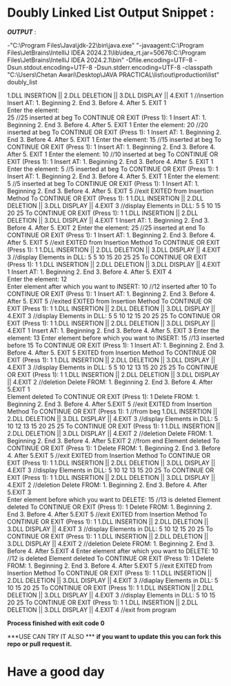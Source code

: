 # Doubly Linked List Output Snippet :
***OUTPUT*** :

-"C:\Program Files\Java\jdk-22\bin\java.exe" "-javaagent:C:\Program Files\JetBrains\IntelliJ IDEA 2024.2.1\lib\idea_rt.jar=50676:C:\Program Files\JetBrains\IntelliJ IDEA 2024.2.1\bin" -Dfile.encoding=UTF-8 -Dsun.stdout.encoding=UTF-8 -Dsun.stderr.encoding=UTF-8 -classpath "C:\Users\Chetan Awari\Desktop\JAVA PRACTICAL\list\out\production\list" doubly_list

1.DLL INSERTION  ||  2.DLL DELETION  ||  3.DLL DISPLAY || 4.EXIT
1  //insertion
Insert AT: 1. Beginning 2. End 3. Before 4. After 5. EXIT
1  
Enter the element:                                                    
25    //25 inserted at beg
To CONTINUE OR EXIT (Press 1):
1
Insert AT: 1. Beginning 2. End 3. Before 4. After 5. EXIT
1
Enter the element:
20    //20 inserted at beg
To CONTINUE OR EXIT (Press 1):
1
Insert AT: 1. Beginning 2. End 3. Before 4. After 5. EXIT
1
Enter the element:
15    //15 inserted at beg
To CONTINUE OR EXIT (Press 1):
1
Insert AT: 1. Beginning 2. End 3. Before 4. After 5. EXIT
1
Enter the element:
10   //10 inserted at beg
To CONTINUE OR EXIT (Press 1):
1
Insert AT: 1. Beginning 2. End 3. Before 4. After 5. EXIT
1
Enter the element:
5    //5 inserted at beg
To CONTINUE OR EXIT (Press 1):
1
Insert AT: 1. Beginning 2. End 3. Before 4. After 5. EXIT
1
Enter the element:
5    //5 inserted at beg
To CONTINUE OR EXIT (Press 1):
1
Insert AT: 1. Beginning 2. End 3. Before 4. After 5. EXIT
5    //exit
EXITED from Insertion Method
To CONTINUE OR EXIT (Press 1):
1
1.DLL INSERTION  ||  2.DLL DELETION  ||  3.DLL DISPLAY || 4.EXIT
3   //display
Elements in DLL: 5 5 10 15 20 25 
To CONTINUE OR EXIT (Press 1):
1
1.DLL INSERTION  ||  2.DLL DELETION  ||  3.DLL DISPLAY || 4.EXIT
1
Insert AT: 1. Beginning 2. End 3. Before 4. After 5. EXIT
2
Enter the element:
25   //25 inserted at end 
To CONTINUE OR EXIT (Press 1):
1
Insert AT: 1. Beginning 2. End 3. Before 4. After 5. EXIT
5    //exit 
EXITED from Insertion Method
To CONTINUE OR EXIT (Press 1):
1
1.DLL INSERTION  ||  2.DLL DELETION  ||  3.DLL DISPLAY || 4.EXIT
3     //display
Elements in DLL: 5 5 10 15 20 25 25 
To CONTINUE OR EXIT (Press 1):
1
1.DLL INSERTION  ||  2.DLL DELETION  ||  3.DLL DISPLAY || 4.EXIT
1
Insert AT: 1. Beginning 2. End 3. Before 4. After 5. EXIT
4   
Enter the element:
12    
Enter element after which you want to INSERT: 
10     //12 inserted after 10
To CONTINUE OR EXIT (Press 1):
1
Insert AT: 1. Beginning 2. End 3. Before 4. After 5. EXIT
5    //exited
EXITED from Insertion Method
To CONTINUE OR EXIT (Press 1):
1
1.DLL INSERTION  ||  2.DLL DELETION  ||  3.DLL DISPLAY || 4.EXIT
3    //display
Elements in DLL: 5 5 10 12 15 20 25 25 
To CONTINUE OR EXIT (Press 1):
1
1.DLL INSERTION  ||  2.DLL DELETION  ||  3.DLL DISPLAY || 4.EXIT
1
Insert AT: 1. Beginning 2. End 3. Before 4. After 5. EXIT
3
Enter the element:
13
Enter element before which you want to INSERT: 
15    //13 inserted before 15
To CONTINUE OR EXIT (Press 1):
1
Insert AT: 1. Beginning 2. End 3. Before 4. After 5. EXIT
5
EXITED from Insertion Method
To CONTINUE OR EXIT (Press 1):
1
1.DLL INSERTION  ||  2.DLL DELETION  ||  3.DLL DISPLAY || 4.EXIT
3    //display
Elements in DLL: 5 5 10 12 13 15 20 25 25 
To CONTINUE OR EXIT (Press 1):
1
1.DLL INSERTION  ||  2.DLL DELETION  ||  3.DLL DISPLAY || 4.EXIT
2    //deletion
Delete FROM: 1. Beginning 2. End 3. Before 4. After 5.EXIT
1   
Element deleted
To CONTINUE OR EXIT (Press 1):
1
Delete FROM: 1. Beginning 2. End 3. Before 4. After 5.EXIT
5   //exit
EXITED from Insertion Method
To CONTINUE OR EXIT (Press 1):
1     //from  beg
1.DLL INSERTION  ||  2.DLL DELETION  ||  3.DLL DISPLAY || 4.EXIT
3  //display
Elements in DLL: 5 10 12 13 15 20 25 25 
To CONTINUE OR EXIT (Press 1):
1
1.DLL INSERTION  ||  2.DLL DELETION  ||  3.DLL DISPLAY || 4.EXIT
2   //deletion
Delete FROM: 1. Beginning 2. End 3. Before 4. After 5.EXIT
2      //from end
Element deleted
To CONTINUE OR EXIT (Press 1):
1
Delete FROM: 1. Beginning 2. End 3. Before 4. After 5.EXIT
5   //exit
EXITED from Insertion Method
To CONTINUE OR EXIT (Press 1):
1
1.DLL INSERTION  ||  2.DLL DELETION  ||  3.DLL DISPLAY || 4.EXIT
3   //display
Elements in DLL: 5 10 12 13 15 20 25 
To CONTINUE OR EXIT (Press 1):
1
1.DLL INSERTION  ||  2.DLL DELETION  ||  3.DLL DISPLAY || 4.EXIT
2   //deletion
Delete FROM: 1. Beginning 2. End 3. Before 4. After 5.EXIT
3   
Enter element before which you want to DELETE: 
15      //13 is deleted
Element deleted
To CONTINUE OR EXIT (Press 1):
1
Delete FROM: 1. Beginning 2. End 3. Before 4. After 5.EXIT
5   //exit
EXITED from Insertion Method
To CONTINUE OR EXIT (Press 1):
1
1.DLL INSERTION  ||  2.DLL DELETION  ||  3.DLL DISPLAY || 4.EXIT
3     //display
Elements in DLL: 5 10 12 15 20 25 
To CONTINUE OR EXIT (Press 1):
1
1.DLL INSERTION  ||  2.DLL DELETION  ||  3.DLL DISPLAY || 4.EXIT
2   //deletion
Delete FROM: 1. Beginning 2. End 3. Before 4. After 5.EXIT
4
Enter element after which you want to DELETE: 
10    //12 is deleted
Element deleted
To CONTINUE OR EXIT (Press 1):
1
Delete FROM: 1. Beginning 2. End 3. Before 4. After 5.EXIT
5  //exit
EXITED from Insertion Method
To CONTINUE OR EXIT (Press 1):
1
1.DLL INSERTION  ||  2.DLL DELETION  ||  3.DLL DISPLAY || 4.EXIT
3   //diaplay
Elements in DLL: 5 10 15 20 25 
To CONTINUE OR EXIT (Press 1):
1
1.DLL INSERTION  ||  2.DLL DELETION  ||  3.DLL DISPLAY || 4.EXIT
3  //display
Elements in DLL: 5 10 15 20 25 
To CONTINUE OR EXIT (Press 1):
1
1.DLL INSERTION  ||  2.DLL DELETION  ||  3.DLL DISPLAY || 4.EXIT
4  //exit from program

**Process finished with exit code 0**

***USE CAN TRY IT ALSO ***
**if you want to update this you can fork this repo or pull request it.**
# Have a good day